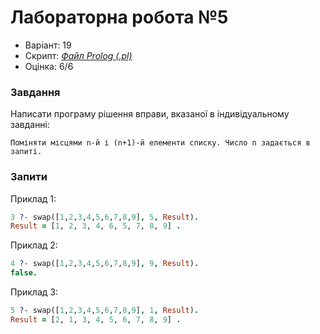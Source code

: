 # Лабораторна робота №5

- Варіант: 19
- Скрипт: [*Файл Prolog (.pl)*](./src/swap.pl)
- Оцінка: 6/6

### Завдання
Написати програму рішення вправи, вказаної в індивідуальному завданні:

```
Поміняти місцями n-й і (n+1)-й елементи списку. Число n задається в запиті.
```

### Запити

Приклад 1:
```prolog
3 ?- swap([1,2,3,4,5,6,7,8,9], 5, Result). 
Result = [1, 2, 3, 4, 6, 5, 7, 8, 9] .
```

Приклад 2:
```prolog
4 ?- swap([1,2,3,4,5,6,7,8,9], 9, Result). 
false.
```

Приклад 3:
```prolog
5 ?- swap([1,2,3,4,5,6,7,8,9], 1, Result). 
Result = [2, 1, 3, 4, 5, 6, 7, 8, 9] .
```